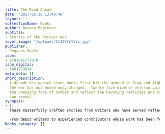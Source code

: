 ```yaml
---
title: The Road Ahead
date: '2017-01-30 13:49:46'
layout: ''
collectionName: Books
author: Roxana Robinson
subtitle:
- Stories of the Forever War
cover_image: "/uploads/51J2EYcYVxL.jpg"
publisher:
- Pegasus Books
isbn:
- 9781681773070
isbn_digital:
- 1681773074
meta_data: []
short_description:
- A decade has passed since boots first hit the ground in Iraq and Afghanistan. Yet
  the war has not ended―only changed.  Twenty-five diverse veteran voices reflect
  the changing face of combat and reflect the haunting realities and truths only fiction
  can reveal.
synopsis:
- |-
  These masterfully crafted stories from writers who have served reflect the entire breadth of human emotion―loss, anger, joy, love, fear, and courage―and the evolving nature of what has become America’s “Forever War.”

  From debut writers to experienced contributors whose work has been featured in the New York Times, the Atlantic, and the New Yorker, this exceptional collection promises to be the definitive fictional look at the aftereffects of the Iraq and Afghan Wars, and will resonate with the reader long after the final page.
books_category: []
---
```

